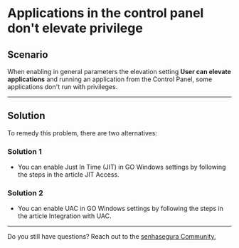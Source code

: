 # Applications in the control panel don't elevate privilege

## Scenario
When enabling in general parameters the elevation setting **User can elevate applications** and running an application from the Control Panel, some applications don't run with privileges.

* * *

## Solution
To remedy this problem, there are two alternatives:

### Solution 1
* You can enable Just In Time (JIT) in GO Windows settings by following the steps in the article JIT Access.

### Solution 2
* You can enable UAC in GO Windows settings by following the steps in the article Integration with UAC.


* * *

Do you still have questions? Reach out to the [senhasegura Community.](https://community.senhasegura.io/)